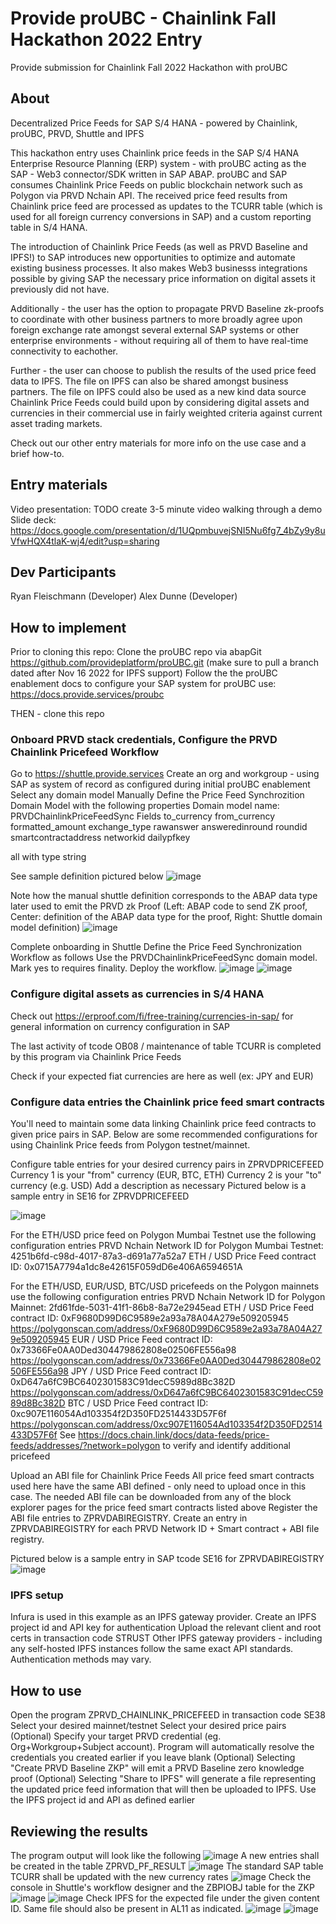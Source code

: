 # Provide proUBC - Chainlink Fall Hackathon 2022 Entry
Provide submission for Chainlink Fall 2022 Hackathon with proUBC

## About
Decentralized Price Feeds for SAP S/4 HANA - powered by Chainlink, proUBC, PRVD, Shuttle and IPFS

This hackathon entry uses Chainlink price feeds in the SAP S/4 HANA Enterprise Resource Planning (ERP) system - with proUBC acting as the SAP - Web3 connector/SDK written in SAP ABAP. proUBC and SAP consumes Chainlink Price Feeds on public blockchain network such as Polygon via PRVD Nchain API. The received price feed results from Chainlink price feed are processed as updates to the TCURR table (which is used for all foreign currency conversions in SAP) and a custom reporting table in S/4 HANA. 

The introduction of Chainlink Price Feeds (as well as PRVD Baseline and IPFS!) to SAP introduces new opportunities to optimize and automate existing business processes. It also makes Web3 businesss integrations possible by giving SAP the necessary price information on digital assets it previously did not have.

Additionally - the user has the option to propagate PRVD Baseline zk-proofs to coordinate with other business partners to more broadly agree upon foreign exchange rate amongst several external SAP systems or other enterprise environments - without requiring all of them to have real-time connectivity to eachother.

Further - the user can choose to publish the results of the used price feed data to IPFS. The file on IPFS can also be shared amongst business partners. The file on IPFS could also be used as a new kind data source Chainlink Price Feeds could build upon by considering digital assets and currencies in their commercial use in fairly weighted criteria against current asset trading markets.

Check out our other entry materials for more info on the use case and a brief how-to.

## Entry materials
Video presentation:
TODO create 3-5 minute video walking through a demo
Slide deck:
https://docs.google.com/presentation/d/1UQpmbuvejSNI5Nu6fg7_4bZy9y8uVfwHQX4tlaK-wj4/edit?usp=sharing

## Dev Participants
Ryan Fleischmann (Developer)
Alex Dunne (Developer)

## How to implement
Prior to cloning this repo:
Clone the proUBC repo via abapGit
https://github.com/provideplatform/proUBC.git
(make sure to pull a branch dated after Nov 16 2022 for IPFS support)
Follow the the proUBC enablement docs to configure your SAP system for proUBC use:
https://docs.provide.services/proubc


THEN - clone this repo

### Onboard PRVD stack credentials, Configure the PRVD Chainlink Pricefeed Workflow
Go to https://shuttle.provide.services
Create an org and workgroup - using SAP as system of record as configured during initial proUBC enablement
Select any domain model
Manually Define the Price Feed Synchrozition Domain Model with the following properties
Domain model name: PRVDChainlinkPriceFeedSync
Fields
to_currency
from_currency 
formatted_amount
exchange_type 
rawanswer 
answeredinround 
roundid 
smartcontractaddress
networkid
dailypfkey

all with type string

See sample definition pictured below
![image](./proofpricedefinition2.PNG)

Note how the manual shuttle definition corresponds to the ABAP data type later used to emit the PRVD zk Proof
(Left: ABAP code to send ZK proof, Center: definition of the ABAP data type for the proof, Right: Shuttle domain model definition)
![image](./proofpricedefinition.PNG)

Complete onboarding in Shuttle
Define the Price Feed Synchronization Workflow as follows
Use the PRVDChainlinkPriceFeedSync domain model. Mark yes to requires finality. Deploy the workflow.
![image](./proofofprice-workflow-step.PNG)
![image](./proofofprice-workflow-defined.PNG)

### Configure digital assets as currencies in S/4 HANA
Check out  https://erproof.com/fi/free-training/currencies-in-sap/ for general information on currency configuration in SAP

The last activity of tcode OB08 / maintenance of table TCURR is completed by this program via Chainlink Price Feeds

Check if your expected fiat currencies are here as well (ex: JPY and EUR)

### Configure data entries the Chainlink price feed smart contracts

You'll need to maintain some data linking Chainlink price feed contracts to given price pairs in SAP. Below are some recommended configurations for using Chainlink Price feeds from Polygon testnet/mainnet.

Configure table entries for your desired currency pairs in ZPRVDPRICEFEED
Currency 1 is your "from" currency (EUR, BTC, ETH)
Currency 2 is your "to" currency (e.g. USD)
Add a description as necessary
Pictured below is a sample entry in SE16 for ZPRVDPRICEFEED

![image](./pricefeed-table-entry.PNG)

For the ETH/USD price feed on Polygon Mumbai Testnet use the following configuration entries
PRVD Nchain Network ID for Polygon Mumbai Testnet: 4251b6fd-c98d-4017-87a3-d691a77a52a7
ETH / USD Price Feed contract ID: 0x0715A7794a1dc8e42615F059dD6e406A6594651A

For the ETH/USD, EUR/USD, BTC/USD pricefeeds on the Polygon mainnets use the following configuration entries
PRVD Nchain Network ID for Polygon Mainnet: 2fd61fde-5031-41f1-86b8-8a72e2945ead
ETH / USD Price Feed contract ID: 0xF9680D99D6C9589e2a93a78A04A279e509205945 https://polygonscan.com/address/0xF9680D99D6C9589e2a93a78A04A279e509205945
EUR / USD Price Feed contract ID: 0x73366Fe0AA0Ded304479862808e02506FE556a98 https://polygonscan.com/address/0x73366Fe0AA0Ded304479862808e02506FE556a98
JPY / USD Price Feed contract ID: 0xD647a6fC9BC6402301583C91decC5989d8Bc382D https://polygonscan.com/address/0xD647a6fC9BC6402301583C91decC5989d8Bc382D
BTC / USD Price Feed contract ID: 0xc907E116054Ad103354f2D350FD2514433D57F6f https://polygonscan.com/address/0xc907E116054Ad103354f2D350FD2514433D57F6f
See https://docs.chain.link/docs/data-feeds/price-feeds/addresses/?network=polygon to verify and identify additional pricefeed

Upload an ABI file for Chainlink Price Feeds 
All price feed smart contracts used here have the same ABI defined - only need to upload once in this case. The needed ABI file can be downloaded from any of the block explorer pages for the price feed smart contracts listed above
Register the ABI file entries to ZPRVDABIREGISTRY. Create an entry in ZPRVDABIREGISTRY for each PRVD Network ID + Smart contract + ABI file registry.

Pictured below is a sample entry in SAP tcode SE16 for ZPRVDABIREGISTRY
![image](./price-feed-smartcontract-registry.PNG)

### IPFS setup

Infura is used in this example as an IPFS gateway provider. Create an IPFS project id and API key for authentication
Upload the relevant client and root certs in transaction code STRUST
Other IPFS gateway providers - including any self-hosted IPFS instances follow the same exact API standards. Authentication methods may vary.

## How to use
Open the program ZPRVD_CHAINLINK_PRICEFEED in transaction code SE38
Select your desired mainnet/testnet
Select your desired price pairs
(Optional) Specify your target PRVD credential (eg. Org+Workgroup+Subject account). Program will automatically resolve the credentials you created earlier if you leave blank
(Optional) Selecting "Create PRVD Baseline ZKP" will emit a PRVD Baseline zero knowledge proof
(Optional) Selecting "Share to IPFS" will generate a file representing the updated price feed information that will then be uploaded to IPFS. Use the IPFS project id and API as defined earlier

## Reviewing the results
The program output will look like the following
![image](./hackathonprogramoutputs.PNG)
A new entries shall be created in the table ZPRVD_PF_RESULT
![image](./pf_table_result.PNG)
The standard SAP table TCURR shall be updated with the new currency rates
![image](./tcurr_updated.PNG)
Check the console in Shuttle's workflow designer and the ZBPIOBJ table for the ZKP
![image](./shuttle-pop.PNG)
![image](./zbpiobj.PNG)
Check IPFS for the expected file under the given content ID. Same file should also be present in AL11 as indicated.
![image](./proubcipfs.PNG)
![image](./al11.PNG)

